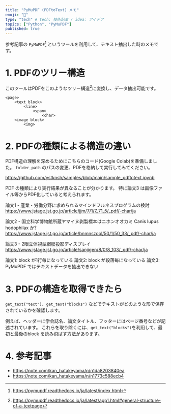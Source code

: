 ```yaml
---
title: "PyMuPDF (PDFtoText) メモ"
emoji: "📙"
type: "tech" # tech: 技術記事 / idea: アイデア
topics: ["Python", "PyMuPDF"]
published: true
---
```


参考記事の `PyMuPDF`[^1] というツールを利用して、テキスト抽出した時のメモです。

[^1]: https://pymupdf.readthedocs.io/ja/latest/index.html

# 1. PDFのツリー構造
このツールはPDFをこのようなツリー構造[^2]に変換し、データ抽出可能です。
```
<page>
    <text block>
        <line>
            <span>
                <char>
    <image block>
        <img>
```

[^2]: https://pymupdf.readthedocs.io/ja/latest/app1.html#general-structure-of-a-textpage

# 2. PDFの種類による構造の違い
PDF構造の理解を深めるためにこちらのコード(Google Colab)を準備しました。
`folder_path` のパスの変更、PDFを格納して実行してみてください。

https://github.com/ystknsh/samples/blob/main/sample_pdftotext.ipynb

PDF の種類により実行結果が異なることが分かります。
特に論文3 は画像ファイル等からPDF化していると考えられます。

論文1 - 産業・労働分野に求められるマインドフルネスプログラムの検討
https://www.jstage.jst.go.jp/article/jjm/7/1/7_71_5/_pdf/-char/ja

論文2 - 国立科学博物館所蔵ヤマイヌ剥製標本はニホンオオカミ Canis lupus hodophilax か?
https://www.jstage.jst.go.jp/article/bnmnszool/50/1/50_33/_pdf/-char/ja

論文3 - 2眼立体視型網膜投影ディスプレイ
https://www.jstage.jst.go.jp/article/sanjigen/8/0/8_103/_pdf/-char/ja

論文1: block が1行毎になっている
論文2: block が段落毎になっている 
論文3: PyMuPDF ではテキストデータを抽出できない

# 3. PDFの構造を取得できたら
`get_text("text")`、`get_text("blocks")` などでテキストがどのような形で保存されているかを確認します。

例えば、ヘッダーに学会誌名、論文タイトル、フッターにはページ番号などが記述されています。
これらを取り除くには、`get_text("blocks")`を利用して、最初と最後のblock を読み飛ばす方法があります。

# 4. 参考記事
- https://note.com/kan_hatakeyama/n/n1da8203840ea
- https://note.com/kan_hatakeyama/n/n1773c588ecb4